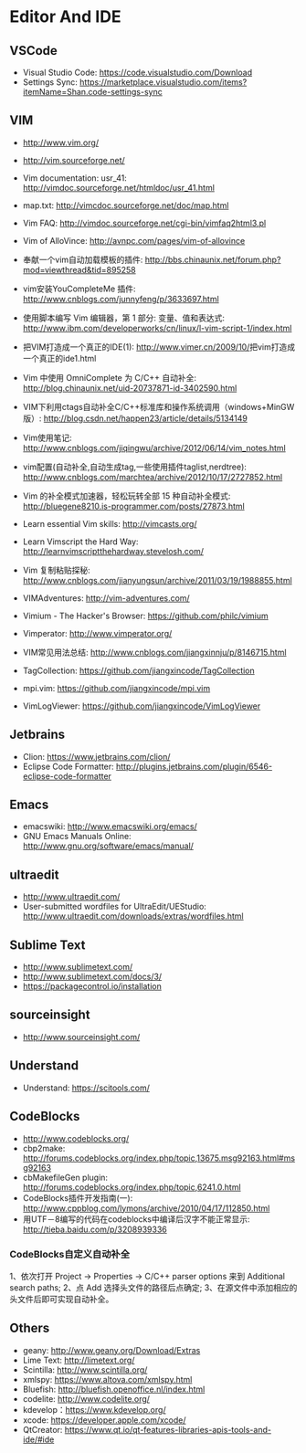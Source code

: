 # Editor And IDE

## VSCode

* Visual Studio Code: <https://code.visualstudio.com/Download>
* Settings Sync: <https://marketplace.visualstudio.com/items?itemName=Shan.code-settings-sync>

## VIM

* <http://www.vim.org/>
* <http://vim.sourceforge.net/>
* Vim documentation: usr_41: <http://vimdoc.sourceforge.net/htmldoc/usr_41.html>
* map.txt: <http://vimcdoc.sourceforge.net/doc/map.html>
* Vim FAQ: <http://vimdoc.sourceforge.net/cgi-bin/vimfaq2html3.pl>
* Vim of AlloVince: <http://avnpc.com/pages/vim-of-allovince>
* 奉献一个vim自动加载模板的插件: <http://bbs.chinaunix.net/forum.php?mod=viewthread&tid=895258>
* vim安装YouCompleteMe 插件: <http://www.cnblogs.com/junnyfeng/p/3633697.html>
* 使用脚本编写 Vim 编辑器，第 1 部分: 变量、值和表达式: <http://www.ibm.com/developerworks/cn/linux/l-vim-script-1/index.html>
* 把VIM打造成一个真正的IDE(1): <http://www.vimer.cn/2009/10/>把vim打造成一个真正的ide1.html
* Vim 中使用 OmniComplete 为 C/C++ 自动补全: <http://blog.chinaunix.net/uid-20737871-id-3402590.html>
* VIM下利用ctags自动补全C/C++标准库和操作系统调用（windows+MinGW版）: <http://blog.csdn.net/happen23/article/details/5134149>
* Vim使用笔记: <http://www.cnblogs.com/jiqingwu/archive/2012/06/14/vim_notes.html>
* vim配置(自动补全,自动生成tag,一些使用插件taglist,nerdtree): <http://www.cnblogs.com/marchtea/archive/2012/10/17/2727852.html>
* Vim 的补全模式加速器，轻松玩转全部 15 种自动补全模式: <http://bluegene8210.is-programmer.com/posts/27873.html>
* Learn essential Vim skills: <http://vimcasts.org/>
* Learn Vimscript the Hard Way: <http://learnvimscriptthehardway.stevelosh.com/>
* Vim 复制粘贴探秘: <http://www.cnblogs.com/jianyungsun/archive/2011/03/19/1988855.html>
* VIMAdventures: <http://vim-adventures.com/>
* Vimium - The Hacker's Browser: <https://github.com/philc/vimium>
* Vimperator: <http://www.vimperator.org/>
* VIM常见用法总结: <http://www.cnblogs.com/jiangxinnju/p/8146715.html>

* TagCollection: <https://github.com/jiangxincode/TagCollection>
* mpi.vim: <https://github.com/jiangxincode/mpi.vim>
* VimLogViewer: <https://github.com/jiangxincode/VimLogViewer>

## Jetbrains

* Clion: <https://www.jetbrains.com/clion/>
* Eclipse Code Formatter: <http://plugins.jetbrains.com/plugin/6546-eclipse-code-formatter>

## Emacs

* emacswiki: <http://www.emacswiki.org/emacs/>
* GNU Emacs Manuals Online: <http://www.gnu.org/software/emacs/manual/>

## ultraedit

* <http://www.ultraedit.com/>
* User-submitted wordfiles for UltraEdit/UEStudio: <http://www.ultraedit.com/downloads/extras/wordfiles.html>

## Sublime Text

* <http://www.sublimetext.com/>
* <http://www.sublimetext.com/docs/3/>
* <https://packagecontrol.io/installation>

## sourceinsight

* <http://www.sourceinsight.com/>

## Understand

* Understand: <https://scitools.com/>

## CodeBlocks

* <http://www.codeblocks.org/>
* cbp2make: <http://forums.codeblocks.org/index.php/topic,13675.msg92163.html#msg92163>
* cbMakefileGen plugin: <http://forums.codeblocks.org/index.php/topic,6241.0.html>
* CodeBlocks插件开发指南(一): <http://www.cppblog.com/lymons/archive/2010/04/17/112850.html>
* 用UTF－8编写的代码在codeblocks中编译后汉字不能正常显示: <http://tieba.baidu.com/p/3208939336>

### CodeBlocks自定义自动补全

1、依次打开 Project -> Properties -> C/C++ parser options 来到 Additional search paths;
2、点 Add 选择头文件的路径后点确定;
3、在源文件中添加相应的头文件后即可实现自动补全。

## Others

* geany: <http://www.geany.org/Download/Extras>
* Lime Text: <http://limetext.org/>
* Scintilla: <http://www.scintilla.org/>
* xmlspy: <https://www.altova.com/xmlspy.html>
* Bluefish: <http://bluefish.openoffice.nl/index.html>
* codelite: <http://www.codelite.org/>
* kdevelop：<https://www.kdevelop.org/>
* xcode: <https://developer.apple.com/xcode/>
* QtCreator: <https://www.qt.io/qt-features-libraries-apis-tools-and-ide/#ide>

